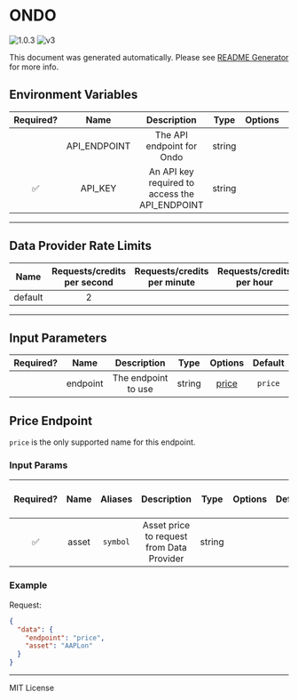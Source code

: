 # ONDO

![1.0.3](https://img.shields.io/github/package-json/v/smartcontractkit/external-adapters-js?filename=packages/sources/ondo/package.json) ![v3](https://img.shields.io/badge/framework%20version-v3-blueviolet)

This document was generated automatically. Please see [README Generator](../../scripts#readme-generator) for more info.

## Environment Variables

| Required? |     Name     |                  Description                   |  Type  | Options |            Default             |
| :-------: | :----------: | :--------------------------------------------: | :----: | :-----: | :----------------------------: |
|           | API_ENDPOINT |           The API endpoint for Ondo            | string |         | `https://api.gm.ondo.finance/` |
|    ✅     |   API_KEY    | An API key required to access the API_ENDPOINT | string |         |                                |

---

## Data Provider Rate Limits

|  Name   | Requests/credits per second | Requests/credits per minute | Requests/credits per hour | Note |
| :-----: | :-------------------------: | :-------------------------: | :-----------------------: | :--: |
| default |              2              |                             |                           |      |

---

## Input Parameters

| Required? |   Name   |     Description     |  Type  |         Options          | Default |
| :-------: | :------: | :-----------------: | :----: | :----------------------: | :-----: |
|           | endpoint | The endpoint to use | string | [price](#price-endpoint) | `price` |

## Price Endpoint

`price` is the only supported name for this endpoint.

### Input Params

| Required? | Name  | Aliases  |                Description                |  Type  | Options | Default | Depends On | Not Valid With |
| :-------: | :---: | :------: | :---------------------------------------: | :----: | :-----: | :-----: | :--------: | :------------: |
|    ✅     | asset | `symbol` | Asset price to request from Data Provider | string |         |         |            |                |

### Example

Request:

```json
{
  "data": {
    "endpoint": "price",
    "asset": "AAPLon"
  }
}
```

---

MIT License
